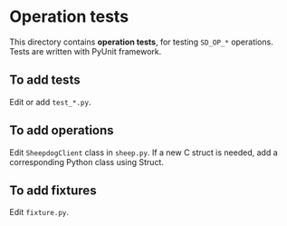 # Operation tests
This directory contains **operation tests**, for testing `SD_OP_*` operations.
Tests are written with PyUnit framework.

## To add tests
Edit or add `test_*.py`.

## To add operations
Edit `SheepdogClient` class in `sheep.py`.
If a new C struct is needed, add a corresponding Python class using Struct.

## To add fixtures
Edit `fixture.py`.
